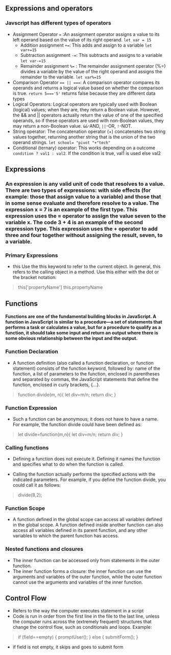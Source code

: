 ## Expressions and operators
### Javscript has different types of operators
- Assignment Operator `=` :An assignment operator assigns a value to its left operand based on the value of its right operand. `let var = 15`
  - Addition assignment `+=`: This adds and assign to a variable `let var+=15`
  - Subtraction assignment `-=`: This subtracts and assigns to a variable `let var-=15`
  - Remainder assignment `%=` : The remainder assignment operator (%=) divides a variable by the value of the right operand and assigns the remainder to the variable. `let var%=15`
- Comparison Operator `== || ===`: A comparison operator compares its operands and returns a logical value based on whether the comparison is true. `return 5==='5'` returns false because they are different data types
- Logical Operators: Logical operators are typically used with Boolean (logical) values; when they are, they return a Boolean value. However, the && and || operators actually return the value of one of the specified operands, so if these operators are used with non-Boolean values, they may return a non-Boolean value. `&&`-AND, `||`-OR, `!`-NOT.
- String operator: The concatenation operator (+) concatenates two string values together, returning another string that is the union of the two operand strings. `let school= "pivot "+"tech"`
- Conditional (ternary) operator: This works depending on a outcome `condition ? val1 : val2`. If the condition is true, val1 is used else val2



## Expressions
### An expression is any valid unit of code that resolves to a value. There are two types of expressions: with side effects (for example: those that assign value to a variable) and those that in some sense evaluate and therefore resolve to a value. The expression x = 7 is an example of the first type. This expression uses the = operator to assign the value seven to the variable x. The code 3 + 4 is an example of the second expression type. This expression uses the + operator to add three and four together without assigning the result, seven, to a variable.

### Primary Expressions
- this
Use the this keyword to refer to the current object. In general, this refers to the calling object in a method. Use this either with the dot or the bracket notation:
> this['propertyName']
this.propertyName

## Functions
#### Functions are one of the fundamental building blocks in JavaScript. A function in JavaScript is similar to a procedure—a set of statements that performs a task or calculates a value, but for a procedure to qualify as a function, it should take some input and return an output where there is some obvious relationship between the input and the output.

### Function Declaration
- A function definition (also called a function declaration, or function statement) consists of the function keyword, followed by: name of the function, a list of parameters to the function, enclosed in parentheses and separated by commas, the JavaScript statements that define the function, enclosed in curly brackets, {...}.
>function divide(m, n){
    let div=m/n;
    return div;
}

### Function Expression
- Such a function can be anonymous; it does not have to have a name. For example, the function divide could have been defined as:
>let divide=function(m,n){
    let div=m/n;
    return div;
}

### Calling functions
- Defining a function does not execute it. Defining it names the function and specifies what to do when the function is called.

- Calling the function actually performs the specified actions with the indicated parameters. For example, if you define the function divide, you could call it as follows:
> divide(8,2);

### Function Scope
- A function defined in the global scope can access all variables defined in the global scope. A function defined inside another function can also access all variables defined in its parent function, and any other variables to which the parent function has access.

### Nested functions and closures
- The inner function can be accessed only from statements in the outer function.
- The inner function forms a closure: the inner function can use the arguments and variables of the outer function, while the outer function cannot use the arguments and variables of the inner function.

## Control Flow
- Refers to the way the computer executes statement in a script
- Code is run in order from the first line in the file to the last line, unless the computer runs across the (extremely frequent) structures that change the control flow, such as conditionals and loops. 
Example:
>if (field==empty) {
    promptUser();
} else {
    submitForm();
}
- if field is not empty, it skips and goes to submit form